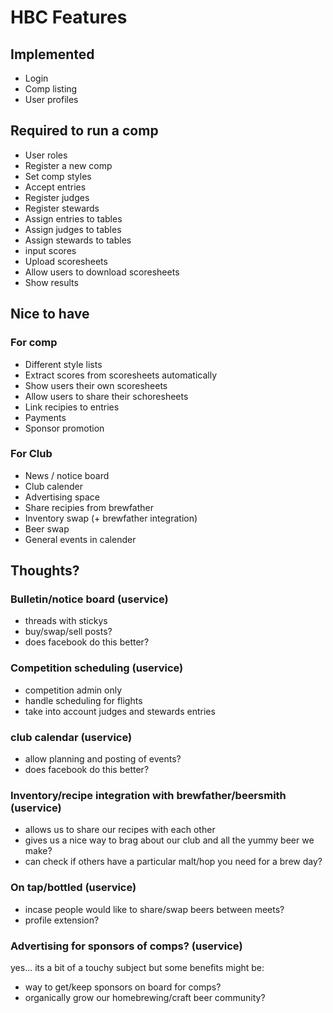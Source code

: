 # HBC Features

## Implemented

- Login
- Comp listing
- User profiles

## Required to run a comp

- User roles
- Register a new comp
- Set comp styles
- Accept entries
- Register judges
- Register stewards
- Assign entries to tables
- Assign judges to tables
- Assign stewards to tables
- input scores
- Upload scoresheets
- Allow users to download scoresheets
- Show results

## Nice to have

### For comp

- Different style lists
- Extract scores from scoresheets automatically
- Show users their own scoresheets
- Allow users to share their schoresheets
- Link recipies to entries
- Payments
- Sponsor promotion

### For Club

- News / notice board
- Club calender
- Advertising space
- Share recipies from brewfather
- Inventory swap (+ brewfather integration)
- Beer swap
- General events in calender

## Thoughts?

### Bulletin/notice board (uservice)

- threads with stickys
- buy/swap/sell posts?
- does facebook do this better?

### Competition scheduling (uservice)

- competition admin only
- handle scheduling for flights
- take into account judges and stewards entries

### club calendar (uservice)

- allow planning and posting of events?
- does facebook do this better?

### Inventory/recipe integration with brewfather/beersmith (uservice)

- allows us to share our recipes with each other
- gives us a nice way to brag about our club and all the yummy beer we make?
- can check if others have a particular malt/hop you need for a brew day?

### On tap/bottled (uservice)

- incase people would like to share/swap beers between meets?
- profile extension?

### Advertising for sponsors of comps? (uservice)

yes... its a bit of a touchy subject but some benefits might be:

- way to get/keep sponsors on board for comps?
- organically grow our homebrewing/craft beer community?
